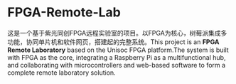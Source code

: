 # FPGA-Remote-Lab
这是一个基于紫光同创FPGA远程实验室的项目。以FPGA为核心，树莓派集成多功能，协同单片机和软件网页，搭建起的完整系统。This project is an **FPGA Remote Laboratory** based on the Unisoc FPGA platform.The system is built with FPGA as the core, integrating a Raspberry Pi as a multifunctional hub, and collaborating with microcontrollers and web-based software to form a complete remote laboratory solution.  
